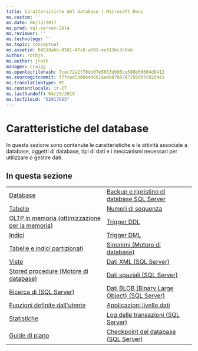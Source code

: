```yaml
---
title: Caratteristiche del database | Microsoft Docs
ms.custom: ''
ms.date: 06/13/2017
ms.prod: sql-server-2014
ms.reviewer: ''
ms.technology: ''
ms.topic: conceptual
ms.assetid: 04518abb-8581-47c8-a601-ee9136c3c0eb
author: rothja
ms.author: jroth
manager: craigg
ms.openlocfilehash: 7cec72a2f70db07e5653d095ce586b50604d6412
ms.sourcegitcommit: f7fced330b64d6616aeb8766747295807c92dd41
ms.translationtype: MT
ms.contentlocale: it-IT
ms.lasthandoff: 04/23/2019
ms.locfileid: "62917665"
---
```

# <a name="database-features"></a>Caratteristiche del database
  In questa sezione sono contenute le caratteristiche e le attività associate a database, oggetti di database, tipi di dati e i meccanismi necessari per utilizzare o gestire dati.  
  
## <a name="in-this-section"></a>In questa sezione  
  
|||
|--|--|
|[Database](databases/databases.md)|[Backup e ripristino di database SQL Server](backup-restore/back-up-and-restore-of-sql-server-databases.md)|  
|[Tabelle](tables/tables.md)|[Numeri di sequenza](sequence-numbers/sequence-numbers.md)|[Informazioni sull'importazione ed esportazione bulk di dati &#40;SQL Server&#41;](import-export/bulk-import-and-export-of-data-sql-server.md)|  
|[OLTP in memoria &#40;ottimizzazione per la memoria&#41;](in-memory-oltp/in-memory-oltp-in-memory-optimization.md)|[Trigger DDL](triggers/ddl-triggers.md)|[Compressione dei dati](data-compression/data-compression.md)|  
|[Indici](indexes/indexes.md)|[Trigger DML](triggers/dml-triggers.md)|[Oggetti di automazione OLE in Transact-SQL](stored-procedures/ole-automation-objects-in-transact-sql.md)|  
|[Tabelle e indici partizionati](partitions/partitioned-tables-and-indexes.md)|[Sinonimi &#40;Motore di database&#41;](synonyms/synonyms-database-engine.md)|[Notifiche degli eventi](service-broker/event-notifications.md)|  
|[Viste](views/views.md)|[Dati XML &#40;SQL Server&#41;](xml/xml-data-sql-server.md)|[Monitoraggio e ottimizzazione delle prestazioni](performance/monitor-and-tune-for-performance.md)|  
|[Stored procedure &#40;Motore di database&#41;](stored-procedures/stored-procedures-database-engine.md)|[Dati spaziali &#40;SQL Server&#41;](spatial/spatial-data-sql-server.md)||  
|[Ricerca di &#40;SQL Server&#41;](../database-engine/search-sql-server.md)|[Dati BLOB &#40;Binary Large Object&#41; &#40;SQL Server&#41;](blob/binary-large-object-blob-data-sql-server.md)||  
|[Funzioni definite dall'utente](user-defined-functions/user-defined-functions.md)|[Applicazioni livello dati](data-tier-applications/data-tier-applications.md)||  
|[Statistiche](statistics/statistics.md)|[Log delle transazioni &#40;SQL Server&#41;](logs/the-transaction-log-sql-server.md)||  
|[Guide di piano](performance/plan-guides.md)|[Checkpoint del database &#40;SQL Server&#41;](logs/database-checkpoints-sql-server.md)||  
  
  
